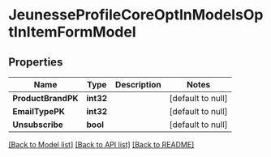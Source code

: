 # JeunesseProfileCoreOptInModelsOptInItemFormModel

## Properties
Name | Type | Description | Notes
------------ | ------------- | ------------- | -------------
**ProductBrandPK** | **int32** |  | [default to null]
**EmailTypePK** | **int32** |  | [default to null]
**Unsubscribe** | **bool** |  | [default to null]

[[Back to Model list]](../README.md#documentation-for-models) [[Back to API list]](../README.md#documentation-for-api-endpoints) [[Back to README]](../README.md)


